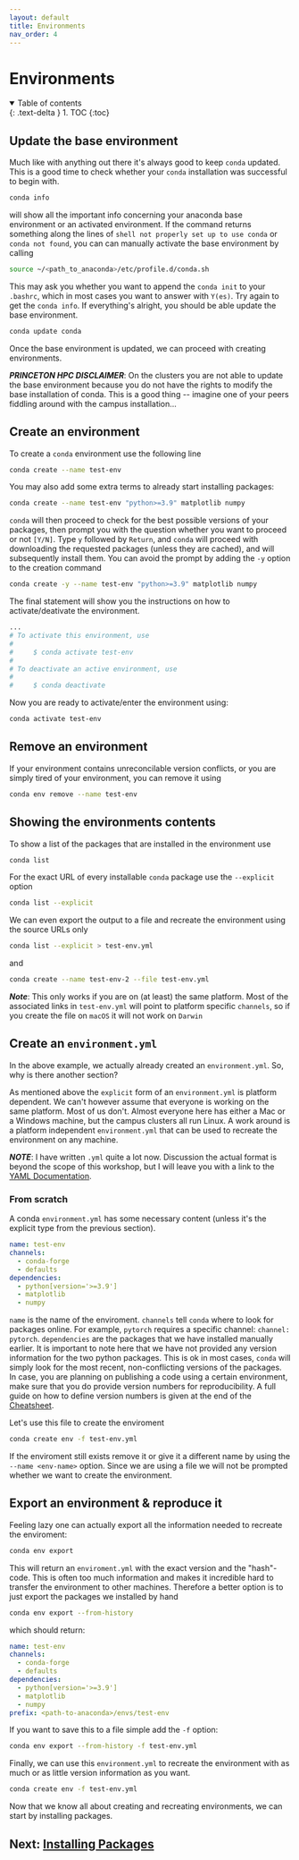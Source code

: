 ```yaml
---
layout: default
title: Environments
nav_order: 4
---
```


# Environments

<details open markdown="block">
  <summary>
    Table of contents
  </summary>
  {: .text-delta }
1. TOC
{:toc}
</details>

## Update the base environment

Much like with anything out there it's always good to keep `conda` updated. This
is a good time to check whether your `conda` installation was successful to
begin with.
```bash
conda info
```
will show all the important info concerning your anaconda base environment or an
activated environment. If the command returns something along the lines of
`shell not properly set up to use conda` or `conda not found`, you can can
manually activate the base environment by calling
```bash
source ~/<path_to_anaconda>/etc/profile.d/conda.sh
```
This may ask you whether you want to append the `conda init` to your `.bashrc`,
which in most cases you want to answer with `Y(es)`. Try again to get the `conda
info`.  If everything's alright, you should be able update the base environment.
```bash
conda update conda
```
Once the base environment is updated, we can proceed with creating environments.

***PRINCETON HPC DISCLAIMER***: On the clusters you are not able to update the
base environment because you do not have the rights to modify the base
installation of conda. This is a good thing -- imagine one of your peers
fiddling around with the campus installation...

## Create an environment

To create a `conda` environment use the following line

```bash
conda create --name test-env
```

You may also add some extra terms to already start installing packages:

```bash
conda create --name test-env "python>=3.9" matplotlib numpy
```

`conda` will then proceed to check for the best possible versions of your
packages, then prompt you with the question whether you want to proceed or not
`[Y/N]`. Type `y` followed by `Return`, and `conda` will proceed with
downloading the requested packages (unless they are cached), and will
subsequently install them. You can avoid the prompt by adding the `-y` option to
the creation command
```bash
conda create -y --name test-env "python>=3.9" matplotlib numpy
```
The final statement will show you the instructions on how to activate/deativate
the environment.
```bash
...
# To activate this environment, use
#
#     $ conda activate test-env
#
# To deactivate an active environment, use
#
#     $ conda deactivate
```
Now you are ready to activate/enter the environment using:
```bash
conda activate test-env
```

## Remove an environment

If your environment contains unreconcilable version conflicts, or you are simply
tired of your environment, you can remove it using
```bash
conda env remove --name test-env
```

## Showing the environments contents

To show a list of the packages that are installed in the environment use
```bash
conda list 
```

For the exact URL of every installable `conda` package use the `--explicit`
option
```bash
conda list --explicit
```

We can even export the output to a file and recreate the environment using the
source URLs only
```bash
conda list --explicit > test-env.yml
```
and 
```bash
conda create --name test-env-2 --file test-env.yml
```
***Note***: This only works if you are on (at least) the same platform. Most of
the associated links in `test-env.yml` will point to platform specific
`channels`, so if you create the file on `macOS` it will not work on `Darwin`

## Create an `environment.yml`

In the above example, we actually already created an `environment.yml`. So,
why is there another section? 

As mentioned above the `explicit` form of an `environment.yml` is platform
dependent. We can't however assume that everyone is working on the same
platform. Most of us don't. Almost everyone here has either a Mac or a Windows
machine, but the campus clusters all run Linux. A work around is a platform
independent `environment.yml` that can be used to recreate the environment on
any machine.

***NOTE***: I have written `.yml` quite a lot now. Discussion the actual format
is beyond the scope of this workshop, but I will leave you with a link to the
[YAML Documentation](https://yaml.org).

### From scratch

A conda `environment.yml` has some necessary content (unless it's the explicit
type from the previous section).
```yaml
name: test-env
channels:
  - conda-forge
  - defaults
dependencies:
  - python[version='>=3.9']
  - matplotlib
  - numpy
```
`name` is the name of the enviroment. `channels` tell `conda` where to look for
packages online. For example, `pytorch` requires a specific channel: `channel:
pytorch`. `dependencies` are the packages that we have installed manually
earlier. It is important to note here that we have not provided any version
information for the two python packages. This is ok in most cases, `conda` will
simply look for the most recent, non-conflicting versions of the packages. In
case, you are planning on publishing a code using a certain environment, make
sure that you do provide version numbers for reproducibility. A full guide on
how to define version numbers is given at the end of the
[Cheatsheet](cheatsheet.md).

Let's use this file to create the enviroment
```bash
conda create env -f test-env.yml
```
If the enviroment still exists remove it or give it a different name by using
the `--name <env-name>` option. Since we are using a file we will not be
prompted whether we want to create the environment.


## Export an environment & reproduce it

Feeling lazy one can actually export all the information needed to recreate the 
enviroment:
```bash
conda env export
```
This will return an `enviroment.yml` with the exact version and the "hash"-code.
This is often too much information and makes it incredible hard to transfer the
environment to other machines. Therefore a better option is to just export the
packages we installed by hand
```bash
conda env export --from-history 
```
which should return:
```yaml
name: test-env
channels:
  - conda-forge
  - defaults
dependencies:
  - python[version='>=3.9']
  - matplotlib
  - numpy
prefix: <path-to-anaconda>/envs/test-env
```
If you want to save this to a file simple add the `-f` option:
```bash
conda env export --from-history -f test-env.yml
```
Finally, we can use this `environment.yml` to recreate the environment with as
much or as little version information as you want.
```bash
conda create env -f test-env.yml
```

Now that we know all about creating and recreating environments, we can start
by installing packages.


## Next: [Installing Packages](installing-packages.md)
